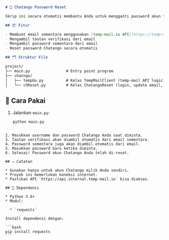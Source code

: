 ```markdown
# 🔐 Chatango Password Reset

Skrip ini secara otomatis membantu Anda untuk mengganti password akun **Chatango** menggunakan email sementara dan otomatisasi pengambilan tautan verifikasi serta password sementara dari inbox email.

## 📦 Fitur

- Membuat email sementara menggunakan [temp-mail.io API](https://temp-mail.io)
- Mengambil tautan verifikasi dari email
- Mengambil password sementara dari email
- Reset password Chatango secara otomatis

## 🗂 Struktur File

project/
├── main.py                # Entry point program
├── chatngo/
│   ├── tempGo.py          # Kelas TempMailClient (temp-mail API logic)
│   └── chReset.py         # Kelas ChatangoReset (login, update email, reset password)

````

## 🚀 Cara Pakai

1. Jalankan `main.py`:

   ```bash
   python main.py
````

2. Masukkan username dan password Chatango Anda saat diminta.
3. Tautan verifikasi akan diambil otomatis dari email sementara.
4. Password sementara juga akan diambil otomatis dari email.
5. Masukkan password baru ketika diminta.
6. Selesai! Password akun Chatango Anda telah di-reset.

## ⚠️ Catatan

* Gunakan hanya untuk akun Chatango milik Anda sendiri.
* Proyek ini memerlukan koneksi internet.
* Pastikan API `https://api.internal.temp-mail.io` bisa diakses.

## 📜 Dependensi

* Python 3.6+
* Modul:

  * `requests`

Install dependensi dengan:

```bash
pip install requests
```

